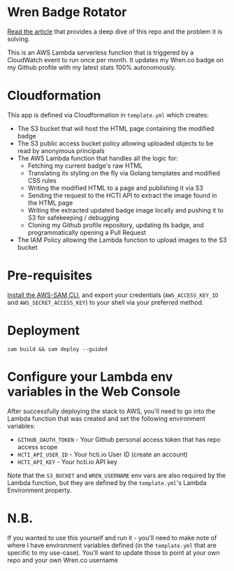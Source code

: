 # Wren Badge Rotator

[Read the article](https://medium.com/) that provides a deep dive of this repo and the problem it is solving. 

This is an AWS Lambda serverless function that is triggered by a CloudWatch event to run once per month. It updates my Wren.co badge on my Github profile with my latest stats 100% autonomously. 

# Cloudformation

This app is defined via Cloudformation in `template.yml` which creates: 
* The S3 bucket that will host the HTML page containing the modified badge 
* The S3 public access bucket policy allowing uploaded objects to be read by anonymous principals
* The AWS Lambda function that handles all the logic for: 
	* Fetching my current badge's raw HTML 
	* Translating its styling on the fly via Golang templates and modified CSS rules 
	* Writing the modified HTML to a page and publishing it via S3
	* Sending the request to the HCTI API to extract the image found in the HTML page 
	* Writing the extracted updated badge image locally and pushing it to S3 for safekeeping / debugging
	* Cloning my Github profile repository, updating its badge, and programmatically opening a Pull Request  
* The IAM Policy allowing the Lambda function to upload images to the S3 bucket 

# Pre-requisites 

[Install the AWS-SAM CLI](https://docs.aws.amazon.com/serverless-application-model/latest/developerguide/serverless-sam-cli-install.html), and export your credentials (`AWS_ACCESS_KEY_ID` and `AWS_SECRET_ACCESS_KEY`) to your shell via your preferred method. 

# Deployment 

`sam build && sam deploy --guided`

# Configure your Lambda env variables in the Web Console

After successfully deploying the stack to AWS, you'll need to go into the Lambda function that was created and set the following environment variables: 

* `GITHUB_OAUTH_TOKEN` - Your Github personal access token that has repo access scope
* `HCTI_API_USER_ID` - Your hcti.io User ID (create an account)
* `HCTI_API_KEY` - Your hcti.io API key 

Note that the `S3_BUCKET` and `WREN_USERNAME` env vars are also required by the Lambda function, but they are defined by the `template.yml`'s Lambda Environment property.

# N.B. 

If you wanted to use this yourself and run it - you'll need to make note of where I have environment variables defined (in the `template.yml` that are specific to my use-case). You'll want to update those to point at your own repo and your own Wren.co username
